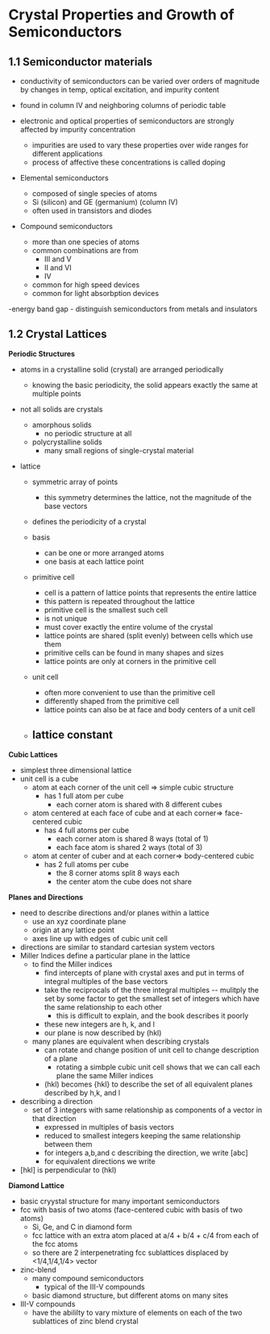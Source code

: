 Crystal Properties and Growth of Semiconductors
===
1.1 Semiconductor materials
---
- conductivity of semiconductors can be varied over orders of magnitude by changes in temp, optical excitation, and impurity content
- found in column IV and neighboring columns of periodic table
- electronic and optical properties of semiconductors are strongly affected by impurity concentration
	- impurities are used to vary these properties over wide ranges for different applications
	- process of affective these concentrations is called doping

- Elemental semiconductors
	- composed of single species of atoms
	- Si (silicon) and GE (germanium) (column IV)
	- often used in transistors and diodes
- Compound semiconductors
	- more than one species of atoms
	- common combinations are from
		- III and V
		- II and VI
		- IV
	- common for high speed devices
	- common for light absorbption devices

-energy band gap
	- distinguish semiconductors from metals and insulators
 

1.2 Crystal Lattices
---
**Periodic Structures**
- atoms in a crystalline solid (crystal) are arranged periodically
	- knowing the basic periodicity, the solid appears exactly the same at multiple points
- not all solids are crystals
	- amorphous solids
		- no periodic structure at all
	- polycrystalline solids
		- many small regions of single-crystal material

- lattice
	- symmetric array of points
		- this symmetry determines the lattice, not the magnitude of the base vectors
	- defines the periodicity of a crystal
	- basis
		- can be one or more arranged atoms
		- one basis at each lattice point

	- primitive cell
		- cell is a pattern of lattice points that represents the entire lattice
		- this pattern is repeated throughout the lattice
		- primitive cell is the smallest such cell
		- is not unique
		- must cover exactly the entire volume of the crystal
		- lattice points are shared (split evenly) between cells which use them
		- primitive cells can be found in many shapes and sizes
		- lattice points are only at corners in the primitive cell
	- unit cell
		- often more convenient to use than the primitive cell
		- differently shaped from the primitive cell
		- lattice points can also be at face and body centers of a unit cell
	- lattice constant
		- 

**Cubic Lattices**
- simplest three dimensional lattice
- unit cell is a cube
	- atom at each corner of the unit cell => simple cubic structure
		- has 1 full atom per cube 
			- each corner atom is shared with 8 different cubes
	- atom centered at each face of cube and at each corner=> face-centered cubic
		- has 4 full atoms per cube
			- each corner atom is shared 8 ways (total of 1)
			- each face atom is shared 2 ways (total of 3)
	- atom at center of cuber and at each corner=> body-centered cubic
		- has 2 full atoms per cube
			- the 8 corner atoms split 8 ways each
			- the center atom the cube does not share

**Planes and Directions**
- need to describe directions and/or planes within a lattice
	- use an xyz coordinate plane
	- origin at any lattice point
	- axes line up with edges of cubic unit cell
- directions are similar to standard cartesian system vectors
- Miller Indices define a particular plane in the lattice
	- to find the Miller indices
		- find intercepts of plane with crystal axes and put in terms of integral multiples of the base vectors
		- take the reciprocals of the three integral multiples -- mulitply the set by some factor to get the smallest set of integers which have the same relationship to each other
			- this is difficult to explain, and the book describes it poorly
		- these new integers are h, k, and l
		- our plane is now described by (hkl)
	- many planes are equivalent when describing crystals
		- can rotate and change position of unit cell to change description of a plane
			- rotating a simbple cubic unit cell shows that we can call each plane the same Miller indices
		- (hkl) becomes {hkl} to describe the set of all equivalent planes described by h,k, and l
- describing a direction
	- set of 3 integers with same relationship as components of a vector in that direction
		- expressed in multiples of basis vectors
		- reduced to smallest integers keeping the same relationship between them
		- for integers a,b,and c describing the direction, we write [abc]
		- for equivalent directions we write <abc>
- [hkl] is perpendicular to (hkl)

**Diamond Lattice**
- basic cryystal structure for many important semiconductors
- fcc with basis of two atoms (face-centered cubic with basis of two atoms)
	- Si, Ge, and C in diamond form
	- fcc lattice with an extra atom placed at a/4 + b/4 + c/4 from each of the fcc atoms
	- so there are 2 interpenetrating fcc sublattices displaced by <1/4,1/4,1/4> vector
- zinc-blend
	- many compound semiconductors
		- typical of the III-V compounds
	- basic diamond structure, but different atoms on many sites
- III-V compounds
	- have the abililty to vary mixture of elements on each of the two sublattices of zinc blend crystal

